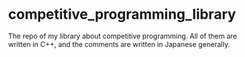 # competitive_programming_library
The repo of my library about competitive programming. All of them are written in C++, and the comments are written in Japanese generally.
